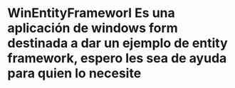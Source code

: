 # WinEntityFrameworl Es una aplicación de windows form destinada a dar un  ejemplo de entity framework, espero les sea de ayuda para quien lo necesite
